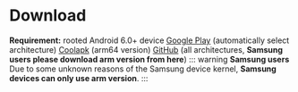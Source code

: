 # Download
**Requirement:** rooted Android 6.0+ device
[Google Play](https://play.google.com/store/apps/details?id=moe.shizuku.redirectstorage) (automatically select architecture)
[Coolapk](https://www.coolapk.com/apk/moe.shizuku.redirectstorage) (arm64 version)
[GitHub](https://github.com/RikkaApps/StorageRedirect-assets/releases) (all architectures, **Samsung users please download arm version from here**)
::: warning
**Samsung users**
Due to some unknown reasons of the Samsung device kernel, **Samsung devices can only use arm version**.
:::
